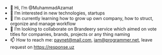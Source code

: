 - 👋 Hi, I’m @MuhammadAzamat
- 👀 I’m interested in new technologies, startups
- 🌱 I’m currently learning how to grow up own company, how to struct, orgonize and manage workflow
- 💞️ I’m looking to collaborate on Brandeery service which aimed on vote titles for companies, brands, projects or any thing naming
- 📫 How to reach me: paynet@mail.com, iam@programmer.net, leave request on https://response.uz

<!---
MuhammadAzamat/MuhammadAzamat is a ✨ special ✨ repository because its `README.md` (this file) appears on your GitHub profile.
You can click the Preview link to take a look at your changes.
--->
